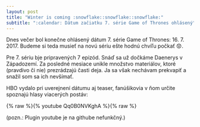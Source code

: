 ```yaml
---
layout: post
title: "Winter is coming :snowflake::snowflake::snowflake:"
subtitle: ":calendar: Dátum začiatku 7. série Game of Thrones ohlásený"
---
```


Dnes večer bol konečne ohlásený dátum 7. série Game of Thrones: 16. 7. 2017. Budeme si teda musieť na novú sériu ešte hodnú chvíľu počkať :worried:.

Pre 7. sériu bje pripravených 7 epizód. Snáď sa už dočkáme Daenerys v Západozemí. Za posledné mesiace unikle množstvo materiálov, ktoré (pravdivo či nie) prezrádzajú časti deja. Ja sa však nechávam prekvapiť a snažil som sa ich nevšímať.

HBO vydalo pri uverejnení dátumu aj teaser, fanúšikovia v ňom určite spoznajú hlasy viacerých postáv:

{% raw %}{% youtube Qq0B0NVKghA %}{% raw %} 

(pozn.: Plugin youtube je na githube nefunkčný.)